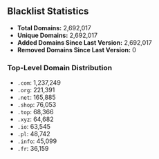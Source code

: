 ## Blacklist Statistics

- **Total Domains:** 2,692,017
- **Unique Domains:** 2,692,017
- **Added Domains Since Last Version:** 2,692,017
- **Removed Domains Since Last Version:** 0

### Top-Level Domain Distribution

-  `.com`: 1,237,249
-  `.org`: 221,391
-  `.net`: 165,885
-  `.shop`: 76,053
-  `.top`: 68,366
-  `.xyz`: 64,682
-  `.io`: 63,545
-  `.pl`: 48,742
-  `.info`: 45,099
-  `.fr`: 36,159
